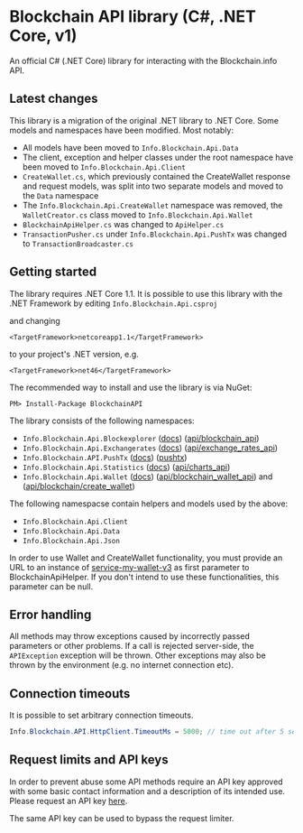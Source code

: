 # Blockchain API library (C#, .NET Core, v1)

An official C# (.NET Core) library for interacting with the Blockchain.info API.

## Latest changes

This library is a migration of the original .NET library to .NET Core. Some models and namespaces have been modified. Most notably:

* All models have been moved to `Info.Blockchain.Api.Data`
* The client, exception and helper classes under the root namespace have been moved to `Info.Blockchain.Api.Client`
* `CreateWallet.cs`, which previously contained the CreateWallet response and request models, was split into two separate models and moved to the `Data` namespace
* The `Info.Blockchain.Api.CreateWallet` namespace was removed, the `WalletCreator.cs` class moved to `Info.Blockchain.Api.Wallet`
* `BlockchainApiHelper.cs` was changed to `ApiHelper.cs`
*  `TransactionPusher.cs` under `Info.Blockchain.Api.PushTx` was changed to `TransactionBroadcaster.cs`

## Getting started

The library requires .NET Core 1.1. It is possible to use this library with the .NET Framework by editing 
`Info.Blockchain.Api.csproj`

and changing

`<TargetFramework>netcoreapp1.1</TargetFramework>`

to your project's .NET version, e.g.

`<TargetFramework>net46</TargetFramework>`

The recommended way to install and use the library is via NuGet:
```
PM> Install-Package BlockchainAPI
```

The library consists of the following namespaces:

* `Info.Blockchain.Api.Blockexplorer` ([docs](docs/blockexplorer.md)) ([api/blockchain_api][api1])
* `Info.Blockchain.Api.Exchangerates` ([docs](docs/exchangerates.md)) ([api/exchange\_rates\_api][api3])
* `Info.Blockchain.API.PushTx` ([docs](docs/pushtx.md)) ([pushtx][api6])
* `Info.Blockchain.Api.Statistics` ([docs](docs/statistics.md)) ([api/charts_api][api4])
* `Info.Blockchain.Api.Wallet` ([docs](docs/wallet.md)) ([api/blockchain\_wallet\_api][api5]) and ([api/blockchain/create_wallet][api2])

The following namespacse contain helpers and models used by the above:

* `Info.Blockchain.Api.Client`
* `Info.Blockchain.Api.Data`
* `Info.Blockchain.Api.Json`

In order to use Wallet and CreateWallet functionality, you must provide an URL to an instance of [service-my-wallet-v3](https://github.com/blockchain/service-my-wallet-v3) as first parameter to BlockchainApiHelper.
If you don't intend to use these functionalities, this parameter can be null.

## Error handling

All methods may throw exceptions caused by incorrectly passed parameters or other problems. If a call is rejected server-side, the `APIException` exception will be thrown. Other exceptions may also be thrown by the environment (e.g. no internet connection etc).

## Connection timeouts

It is possible to set arbitrary connection timeouts.

```csharp
Info.Blockchain.API.HttpClient.TimeoutMs = 5000; // time out after 5 seconds
```

## Request limits and API keys

In order to prevent abuse some API methods require an API key approved with some basic contact information and a description of its intended use. Please request an API key [here](https://blockchain.info/api/api_create_code).

The same API key can be used to bypass the request limiter.

[api1]: https://blockchain.info/api/blockchain_api
[api2]: https://blockchain.info/api/create_wallet
[api3]: https://blockchain.info/api/exchange_rates_api
[api4]: https://blockchain.info/api/charts_api
[api5]: https://blockchain.info/api/blockchain_wallet_api
[api6]: https://blockchain.info/pushtx
